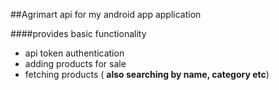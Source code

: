 
##Agrimart api for my android app application

####provides basic functionality
* api token authentication
* adding products for sale
* fetching products ( __also searching by name, category etc__)
